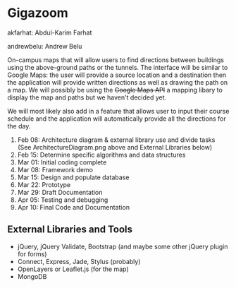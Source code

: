 Gigazoom
========

akfarhat: Abdul-Karim Farhat

andrewbelu: Andrew Belu

On-campus maps that will allow users to find directions between buildings using the above-ground paths or the tunnels.
The interface will be similar to Google Maps: the user will provide a source location and a destination then the application will provide written directions as well as drawing the path on a map. 
We will possibly be using the ~~Google Maps API~~ a mapping libary to display the map and paths but we haven't decided yet.

We will most likely also add in a feature that allows user to input their course schedule and the application will automatically provide all the directions for the day. 

1. Feb 08: Architecture diagram & external library use and divide tasks (See ArchitectureDiagram.png above and External Libraries below)
2. Feb 15: Determine specific algorithms and data structures
3. Mar 01: Initial coding complete
4. Mar 08: Framework demo
5. Mar 15: Design and populate database
6. Mar 22: Prototype
7. Mar 29: Draft Documentation
8. Apr 05: Testing and debugging
9. Apr 10: Final Code and Documentation

External Libraries and Tools
----------------------------
- jQuery, jQuery Validate, Bootstrap (and maybe some other jQuery plugin for forms)
- Connect, Express, Jade, Stylus (probably)
- OpenLayers or Leaflet.js (for the map)
- MongoDB
